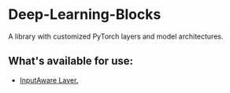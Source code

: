 # Deep-Learning-Blocks
A library with customized PyTorch layers and model architectures.

## What's available for use:
* [InputAware Layer.](docs/CNN%20Layers.md#input-aware-layer)
